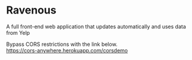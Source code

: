 # Ravenous
A full front-end web application that updates automatically and uses data from Yelp

Bypass CORS restrictions with the link below.<br>
https://cors-anywhere.herokuapp.com/corsdemo
